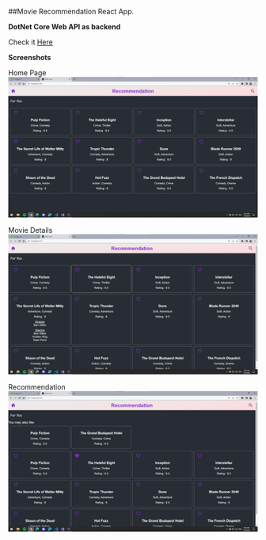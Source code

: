 ##Movie Recommendation React App.

**DotNet Core Web API as backend**

Check it [Here](https://github.com/Prashanth-krishna/MovieRecommendationAPIs)

**Screenshots**

Home Page
![Home Page](https://github.com/Prashanth-krishna/movie-recommendation/blob/master/Screenshots/HomePage.png?raw=true)

Movie Details
![Movie Details](https://github.com/Prashanth-krishna/movie-recommendation/blob/master/Screenshots/MovieDetails.png?raw=true)

Recommendation
![Recommended](https://github.com/Prashanth-krishna/movie-recommendation/blob/master/Screenshots/MovieRecommend.png?raw=true)
